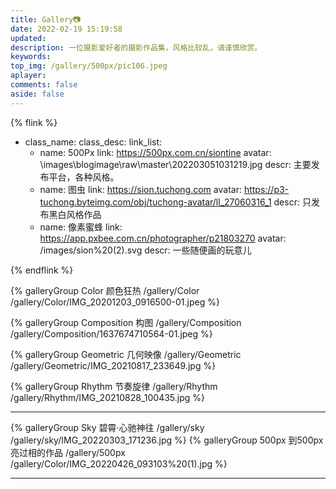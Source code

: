 ```yaml
---
title: Gallery📷
date: 2022-02-19 15:19:58
updated:
description: 一位摄影爱好者的摄影作品集，风格比较乱，请谨慎欣赏。
keywords:
top_img: /gallery/500px/pic106.jpeg
aplayer:
comments: false
aside: false
---
```


{% flink %}
- class_name: 
  class_desc: 
  link_list:
    - name: 500Px
      link: https://500px.com.cn/siontine
      avatar: \images\blogimage\raw\master\202203051031219.jpg
      descr: 主要发布平台，各种风格。
    - name: 图虫
      link: https://sion.tuchong.com
      avatar: https://p3-tuchong.byteimg.com/obj/tuchong-avatar/ll_27060316_1
      descr: 只发布黑白风格作品
    - name: 像素蜜蜂
      link: https://app.pxbee.com.cn/photographer/p21803270
      avatar: /images/sion%20(2).svg
      descr: 一些随便画的玩意儿
      
{% endflink %}

<div class="gallery-group-main">
{% galleryGroup Color 颜色狂热 /gallery/Color /gallery/Color/IMG_20201203_0916500-01.jpeg %}

{% galleryGroup Composition 构图 /gallery/Composition /gallery/Composition/1637674710564-01.jpeg %}

{% galleryGroup Geometric 几何映像 /gallery/Geometric /gallery/Geometric/IMG_20210817_233649.jpg %}

{% galleryGroup Rhythm 节奏旋律 /gallery/Rhythm /gallery/Rhythm/IMG_20210828_100435.jpg %}
</div>

------

<div class="gallery-group-main">
{% galleryGroup Sky 碧霄·心驰神往 /gallery/sky /gallery/sky/IMG_20220303_171236.jpg %}
{% galleryGroup 500px 到500px亮过相的作品 /gallery/500px  /gallery/Color/IMG_20220426_093103%20(1).jpg %}
</div>

----